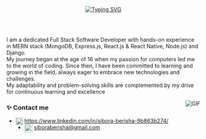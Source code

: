 
<p align="center">
 <a href="https://git.io/typing-svg"><img src="https://readme-typing-svg.demolab.com?font=Poppins&weight=600&size=30&duration=3000&pause=900&color=72C480&center=true&vCenter=true&width=435&lines=Hello;I+am+Sibora+Berisha;A+software+developer;Passionate+about+crafting;And+innovative+solutions" alt="Typing SVG" /></a>
</p>

<br>
<br>

<p>
I am a dedicated Full Stack Software Developer with hands-on experience in MERN stack (MongoDB, Express.js, React.js & React Native, Node.js) and Django. 
<br/>
My journey began at the age of 16 when my passion for computers led me to the world of coding. Since then, I have been committed to learning and growing in the field, always eager to embrace new technologies and challenges.
<br/>  
My adaptability and problem-solving skills are complemented by my drive for continuous learning and excellence
</p>


  <img align="right" alt="GIF" src="https://media.giphy.com/media/MC6eSuC3yypCU/giphy.gif" />


### ✨ Contact me

-  <img align="left" alt="Linkedin" width="20px" src="https://cdn.jsdelivr.net/npm/simple-icons@v3/icons/linkedin.svg" /> https://www.linkedin.com/in/sibora-berisha-9b863b274/
-  <img align="left" alt="Email" width="22px" src="https://cdn.jsdelivr.net/npm/simple-icons@v3/icons/gmail.svg" /> siboraberisha@gmail.com
